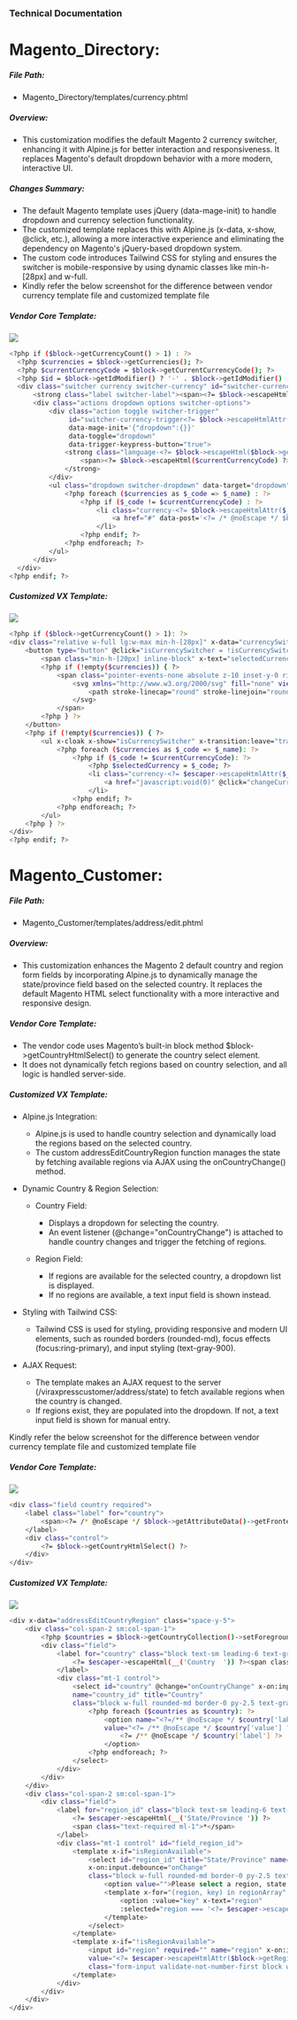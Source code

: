 ### Technical Documentation

# Magento_Directory:

##### File Path:

- Magento_Directory/templates/currency.phtml

##### Overview:

- This customization modifies the default Magento 2 currency switcher, enhancing it with Alpine.js for better interaction and responsiveness. It replaces Magento's default dropdown behavior with a more modern, interactive UI.

##### Changes Summary:

- The default Magento template uses jQuery (data-mage-init) to handle dropdown and currency selection functionality.
- The customized template replaces this with Alpine.js (x-data, x-show, @click, etc.), allowing a more interactive experience and eliminating the dependency on Magento's jQuery-based dropdown system.
- The custom code introduces Tailwind CSS for styling and ensures the switcher is mobile-responsive by using dynamic classes like min-h-[28px] and w-full.
- Kindly refer the below screenshot for the difference between vendor currency template file and customized template file

##### Vendor Core Template:
<p><img src="https://demo.viraxpress.com/vx/ViraXpress/frontend/web/wysiwyg/VX-cd.png"></p>

```bash
<?php if ($block->getCurrencyCount() > 1) : ?>
  <?php $currencies = $block->getCurrencies(); ?>
  <?php $currentCurrencyCode = $block->getCurrentCurrencyCode(); ?>
  <?php $id = $block->getIdModifier() ? '-' . $block->getIdModifier() : '' ?>
  <div class="switcher currency switcher-currency" id="switcher-currency<?= $block->escapeHtmlAttr($id) ?>">
      <strong class="label switcher-label"><span><?= $block->escapeHtml(__('Currency')) ?></span></strong>
      <div class="actions dropdown options switcher-options">
          <div class="action toggle switcher-trigger"
               id="switcher-currency-trigger<?= $block->escapeHtmlAttr($id) ?>"
               data-mage-init='{"dropdown":{}}'
               data-toggle="dropdown"
               data-trigger-keypress-button="true">
              <strong class="language-<?= $block->escapeHtml($block->getCurrentCurrencyCode()) ?>">
                  <span><?= $block->escapeHtml($currentCurrencyCode) ?> - <?= $currencies[$currentCurrencyCode] ? $block->escapeHtml($currencies[$currentCurrencyCode]) : '' ?></span>
              </strong>
          </div>
          <ul class="dropdown switcher-dropdown" data-target="dropdown">
              <?php foreach ($currencies as $_code => $_name) : ?>
                  <?php if ($_code != $currentCurrencyCode) : ?>
                      <li class="currency-<?= $block->escapeHtmlAttr($_code) ?> switcher-option">
                          <a href="#" data-post='<?= /* @noEscape */ $block->getSwitchCurrencyPostData($_code) ?>'><?= $block->escapeHtml($_code) ?> - <?= $block->escapeHtml($_name) ?></a>
                      </li>
                  <?php endif; ?>
              <?php endforeach; ?>
          </ul>
      </div>
  </div>
<?php endif; ?>
```

##### Customized VX Template:
<p><img src="https://demo.viraxpress.com/vx/ViraXpress/frontend/web/wysiwyg/VX-cust.png"></p>

```bash
<?php if ($block->getCurrencyCount() > 1): ?>
<div class="relative w-full lg:w-max min-h-[28px]" x-data="currencySwitcher('<?= $escaper->escapeHtml($currentCurrencyCode) ?> - <?= $currencies[$currentCurrencyCode] ? $escaper->escapeHtml($currencies[$currentCurrencyCode]) : '' ?>')">
    <button type="button" @click="isCurrencySwitcher = !isCurrencySwitcher" class="w-full relative cursor-pointer font-medium rounded pl-5 py-3 lg:text-sm lg:py-0 lg:pl-3 pr-10 text-left text-gray-900 lg:text-white sm:leading-6" :aria-haspopup="isCurrencySwitcher" :aria-expanded="isCurrencySwitcher" aria-labelledby="listbox-label">
        <span class="min-h-[20px] inline-block" x-text="selectedCurrency"></span>
        <?php if (!empty($currencies)) { ?>
            <span class="pointer-events-none absolute z-10 inset-y-0 right-0 ml-3 flex items-center pr-2">
                <svg xmlns="http://www.w3.org/2000/svg" fill="none" viewBox="0 0 24 24" stroke-width="1.5" stroke="currentColor" class="h-4 w-4 text-gray-900 lg:text-white">
                    <path stroke-linecap="round" stroke-linejoin="round" d="m19.5 8.25-7.5 7.5-7.5-7.5" />
                </svg>
            </span>
        <?php } ?>
    </button>
    <?php if (!empty($currencies)) { ?>
        <ul x-cloak x-show="isCurrencySwitcher" x-transition:leave="transition ease-in duration-100" x-transition:leave-start="opacity-100" x-transition:leave-end="opacity-0" @click.away="isCurrencySwitcher = false" class="absolute z-[500] right-0 top-full w-full lg:w-max rounded p-2 bg-white origin-top-right rounded-md bg-white shadow-lg focus:outline-none ring-1 ring-black ring-opacity-5 focus:outline-none" tabindex="-1" role="listbox" aria-labelledby="listbox-label" aria-activedescendant="listbox-option-3">
            <?php foreach ($currencies as $_code => $_name): ?>
                <?php if ($_code != $currentCurrencyCode): ?>
                    <?php $selectedCurrency = $_code; ?>
                    <li class="currency-<?= $escaper->escapeHtmlAttr($_code) ?> switcher-option">
                        <a href="javascript:void(0)" @click="changeCurrency('<?= $escaper->escapeUrl($block->getUrl('directory/currency/switch', ['currency' => $escaper->escapeJs($selectedCurrency)])) ?>')" id="currency" name="currency" class="text-gray-700 font-medium block p-2 rounded text-sm capitalize hover:bg-gray-100 focus:bg-primary focus:text-white"><?= $escaper->escapeHtml($_code) ?> - <?= $escaper->escapeHtml($_name) ?></a>
                    </li>
                <?php endif; ?>
            <?php endforeach; ?>
        </ul>
    <?php } ?>
</div>
<?php endif; ?>
```


# Magento_Customer:

##### File Path:

- Magento_Customer/templates/address/edit.phtml

##### Overview:

- This customization enhances the Magento 2 default country and region form fields by incorporating Alpine.js to dynamically manage the state/province field based on the selected country. It replaces the default Magento HTML select functionality with a more interactive and responsive design.

##### Vendor Core Template:

- The vendor code uses Magento’s built-in block method $block->getCountryHtmlSelect() to generate the country select element.
- It does not dynamically fetch regions based on country selection, and all logic is handled server-side.

##### Customized VX Template:
- Alpine.js Integration:
    - Alpine.js is used to handle country selection and dynamically load the regions based on the selected country.
    - The custom addressEditCountryRegion function manages the state by fetching available regions via AJAX using the onCountryChange() method.

- Dynamic Country & Region Selection:
    - Country Field:
      - Displays a dropdown for selecting the country.
      - An event listener (@change="onCountryChange") is attached to handle country changes and trigger the fetching of regions.

    - Region Field:
      - If regions are available for the selected country, a dropdown list is displayed.
      - If no regions are available, a text input field is shown instead.

- Styling with Tailwind CSS:
    - Tailwind CSS is used for styling, providing responsive and modern UI elements, such as rounded borders (rounded-md), focus effects (focus:ring-primary), and input styling (text-gray-900).

- AJAX Request:
    - The template makes an AJAX request to the server (/viraxpresscustomer/address/state) to fetch available regions when the country is changed.
    - If regions exist, they are populated into the dropdown. If not, a text input field is shown for manual entry.

Kindly refer the below screenshot for the difference between vendor currency template file and customized template file


##### Vendor Core Template:
<p><img src="https://demo.viraxpress.com/vx/ViraXpress/frontend/web/wysiwyg/VX-ven.png"></p>

```bash
<div class="field country required">
    <label class="label" for="country">
        <span><?= /* @noEscape */ $block->getAttributeData()->getFrontendLabel('country_id') ?></span>
    </label>
    <div class="control">
        <?= $block->getCountryHtmlSelect() ?>
    </div>
</div>
```

##### Customized VX Template:
<p><img src="https://demo.viraxpress.com/vx/ViraXpress/frontend/web/wysiwyg/VX-custo.png"></p>

```bash
<div x-data="addressEditCountryRegion" class="space-y-5">
    <div class="col-span-2 sm:col-span-1">
        <?php $countries = $block->getCountryCollection()->setForegroundCountries($directoryViewModel->getTopCountryCodes())->toOptionArray(); ?>
        <div class="field">
            <label for="country" class="block text-sm leading-6 text-gray-900">
                <?= $escaper->escapeHtml(__('Country  ')) ?><span class="text-required ml-1">*</span>
            </label>
            <div class="mt-1 control">
                <select id="country" @change="onCountryChange" x-on:input.debounce="onChange" required
                name="country_id" title="Country"
                class="block w-full rounded-md border-0 py-2.5 text-gray-900 ring-1 ring-inset ring-gray-300 placeholder:text-gray-400 focus:ring-2 focus:ring-inset focus:ring-primary sm:text-sm sm:leading-6">
                    <?php foreach ($countries as $country): ?>
                        <option name="<?=/** @noEscape */ $country['label'] ?>"
                        value="<?= /** @noEscape */ $country['value'] ?>" <?= ($block->getCountryId() ===  $country['value']) ? 'selected="selected"' : '' ?>>
                            <?= /** @noEscape */ $country['label'] ?>
                        </option>
                    <?php endforeach; ?>
                </select>
            </div>
        </div>
    </div>
    <div class="col-span-2 sm:col-span-1">
        <div class="field">
            <label for="region_id" class="block text-sm leading-6 text-gray-900">
                <?= $escaper->escapeHtml(__('State/Province ')) ?>
                <span class="text-required ml-1">*</span>
            </label>
            <div class="mt-1 control" id="field_region_id">
                <template x-if="isRegionAvailable">
                    <select id="region_id" title="State/Province" name="region_id" required=""
                    x-on:input.debounce="onChange"
                    class="block w-full rounded-md border-0 py-2.5 text-gray-900 ring-1 ring-inset ring-gray-300 placeholder:text-gray-400 focus:ring-2 focus:ring-inset focus:ring-primary sm:text-sm sm:leading-6 region_id validate-select">
                        <option value="">Please select a region, state or province.</option>
                        <template x-for="(region, key) in regionArray" :key="key">
                            <option :value="key" x-text="region"
                            :selected="region === '<?= $escaper->escapeHtmlAttr($block->getRegion()) ?>'"></option>
                        </template>
                    </select>
                </template>
                <template x-if="!isRegionAvailable">
                    <input id="region" required="" name="region" x-on:input.debounce="onChange"
                    value="<?= $escaper->escapeHtmlAttr($block->getRegion()) ?>"
                    class="form-input validate-not-number-first block w-full rounded-md border-0 py-2.5 text-gray-900 ring-1 ring-inset ring-gray-300 placeholder:text-gray-400 focus:ring-2 focus:ring-inset focus:ring-primary sm:text-sm sm:leading-6">
                </template>
            </div>
        </div>
    </div>
</div>
```
